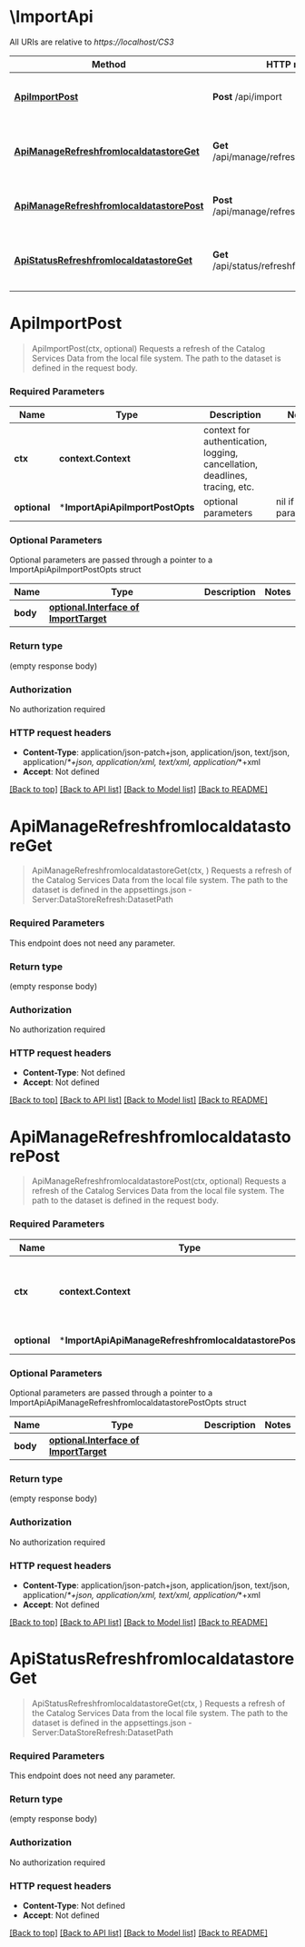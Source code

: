 # \ImportApi

All URIs are relative to *https://localhost/CS3*

Method | HTTP request | Description
------------- | ------------- | -------------
[**ApiImportPost**](ImportApi.md#ApiImportPost) | **Post** /api/import | Requests a refresh of the Catalog Services Data from the local file system.  The path to the dataset is defined in the request body.
[**ApiManageRefreshfromlocaldatastoreGet**](ImportApi.md#ApiManageRefreshfromlocaldatastoreGet) | **Get** /api/manage/refreshfromlocaldatastore | Requests a refresh of the Catalog Services Data from the local file system.  The path to the dataset is defined in the appsettings.json - Server:DataStoreRefresh:DatasetPath
[**ApiManageRefreshfromlocaldatastorePost**](ImportApi.md#ApiManageRefreshfromlocaldatastorePost) | **Post** /api/manage/refreshfromlocaldatastore | Requests a refresh of the Catalog Services Data from the local file system.  The path to the dataset is defined in the request body.
[**ApiStatusRefreshfromlocaldatastoreGet**](ImportApi.md#ApiStatusRefreshfromlocaldatastoreGet) | **Get** /api/status/refreshfromlocaldatastore | Requests a refresh of the Catalog Services Data from the local file system.  The path to the dataset is defined in the appsettings.json - Server:DataStoreRefresh:DatasetPath


# **ApiImportPost**
> ApiImportPost(ctx, optional)
Requests a refresh of the Catalog Services Data from the local file system.  The path to the dataset is defined in the request body.

### Required Parameters

Name | Type | Description  | Notes
------------- | ------------- | ------------- | -------------
 **ctx** | **context.Context** | context for authentication, logging, cancellation, deadlines, tracing, etc.
 **optional** | ***ImportApiApiImportPostOpts** | optional parameters | nil if no parameters

### Optional Parameters
Optional parameters are passed through a pointer to a ImportApiApiImportPostOpts struct

Name | Type | Description  | Notes
------------- | ------------- | ------------- | -------------
 **body** | [**optional.Interface of ImportTarget**](ImportTarget.md)|  | 

### Return type

 (empty response body)

### Authorization

No authorization required

### HTTP request headers

 - **Content-Type**: application/json-patch+json, application/json, text/json, application/_*+json, application/xml, text/xml, application/_*+xml
 - **Accept**: Not defined

[[Back to top]](#) [[Back to API list]](../README.md#documentation-for-api-endpoints) [[Back to Model list]](../README.md#documentation-for-models) [[Back to README]](../README.md)

# **ApiManageRefreshfromlocaldatastoreGet**
> ApiManageRefreshfromlocaldatastoreGet(ctx, )
Requests a refresh of the Catalog Services Data from the local file system.  The path to the dataset is defined in the appsettings.json - Server:DataStoreRefresh:DatasetPath

### Required Parameters
This endpoint does not need any parameter.

### Return type

 (empty response body)

### Authorization

No authorization required

### HTTP request headers

 - **Content-Type**: Not defined
 - **Accept**: Not defined

[[Back to top]](#) [[Back to API list]](../README.md#documentation-for-api-endpoints) [[Back to Model list]](../README.md#documentation-for-models) [[Back to README]](../README.md)

# **ApiManageRefreshfromlocaldatastorePost**
> ApiManageRefreshfromlocaldatastorePost(ctx, optional)
Requests a refresh of the Catalog Services Data from the local file system.  The path to the dataset is defined in the request body.

### Required Parameters

Name | Type | Description  | Notes
------------- | ------------- | ------------- | -------------
 **ctx** | **context.Context** | context for authentication, logging, cancellation, deadlines, tracing, etc.
 **optional** | ***ImportApiApiManageRefreshfromlocaldatastorePostOpts** | optional parameters | nil if no parameters

### Optional Parameters
Optional parameters are passed through a pointer to a ImportApiApiManageRefreshfromlocaldatastorePostOpts struct

Name | Type | Description  | Notes
------------- | ------------- | ------------- | -------------
 **body** | [**optional.Interface of ImportTarget**](ImportTarget.md)|  | 

### Return type

 (empty response body)

### Authorization

No authorization required

### HTTP request headers

 - **Content-Type**: application/json-patch+json, application/json, text/json, application/_*+json, application/xml, text/xml, application/_*+xml
 - **Accept**: Not defined

[[Back to top]](#) [[Back to API list]](../README.md#documentation-for-api-endpoints) [[Back to Model list]](../README.md#documentation-for-models) [[Back to README]](../README.md)

# **ApiStatusRefreshfromlocaldatastoreGet**
> ApiStatusRefreshfromlocaldatastoreGet(ctx, )
Requests a refresh of the Catalog Services Data from the local file system.  The path to the dataset is defined in the appsettings.json - Server:DataStoreRefresh:DatasetPath

### Required Parameters
This endpoint does not need any parameter.

### Return type

 (empty response body)

### Authorization

No authorization required

### HTTP request headers

 - **Content-Type**: Not defined
 - **Accept**: Not defined

[[Back to top]](#) [[Back to API list]](../README.md#documentation-for-api-endpoints) [[Back to Model list]](../README.md#documentation-for-models) [[Back to README]](../README.md)


